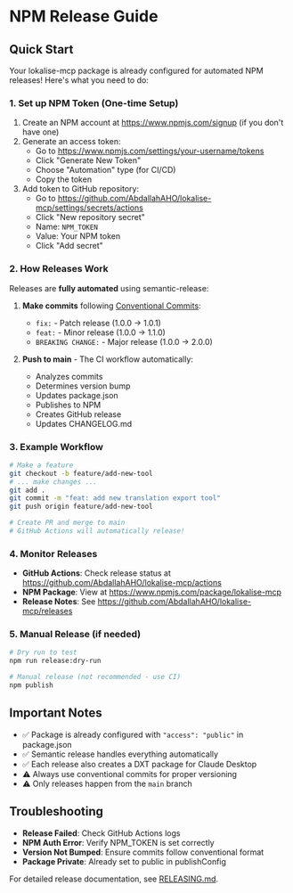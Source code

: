 # NPM Release Guide

## Quick Start

Your lokalise-mcp package is already configured for automated NPM releases! Here's what you need to do:

### 1. Set up NPM Token (One-time Setup)

1. Create an NPM account at https://www.npmjs.com/signup (if you don't have one)
2. Generate an access token:
   - Go to https://www.npmjs.com/settings/your-username/tokens
   - Click "Generate New Token"
   - Choose "Automation" type (for CI/CD)
   - Copy the token
3. Add token to GitHub repository:
   - Go to https://github.com/AbdallahAHO/lokalise-mcp/settings/secrets/actions
   - Click "New repository secret"
   - Name: `NPM_TOKEN`
   - Value: Your NPM token
   - Click "Add secret"

### 2. How Releases Work

Releases are **fully automated** using semantic-release:

1. **Make commits** following [Conventional Commits](https://www.conventionalcommits.org/):
   - `fix:` - Patch release (1.0.0 → 1.0.1)
   - `feat:` - Minor release (1.0.0 → 1.1.0)
   - `BREAKING CHANGE:` - Major release (1.0.0 → 2.0.0)

2. **Push to main** - The CI workflow automatically:
   - Analyzes commits
   - Determines version bump
   - Updates package.json
   - Publishes to NPM
   - Creates GitHub release
   - Updates CHANGELOG.md

### 3. Example Workflow

```bash
# Make a feature
git checkout -b feature/add-new-tool
# ... make changes ...
git add .
git commit -m "feat: add new translation export tool"
git push origin feature/add-new-tool

# Create PR and merge to main
# GitHub Actions will automatically release!
```

### 4. Monitor Releases

- **GitHub Actions**: Check release status at https://github.com/AbdallahAHO/lokalise-mcp/actions
- **NPM Package**: View at https://www.npmjs.com/package/lokalise-mcp
- **Release Notes**: See https://github.com/AbdallahAHO/lokalise-mcp/releases

### 5. Manual Release (if needed)

```bash
# Dry run to test
npm run release:dry-run

# Manual release (not recommended - use CI)
npm publish
```

## Important Notes

- ✅ Package is already configured with `"access": "public"` in package.json
- ✅ Semantic release handles everything automatically
- ✅ Each release also creates a DXT package for Claude Desktop
- ⚠️ Always use conventional commits for proper versioning
- ⚠️ Only releases happen from the `main` branch

## Troubleshooting

- **Release Failed**: Check GitHub Actions logs
- **NPM Auth Error**: Verify NPM_TOKEN is set correctly
- **Version Not Bumped**: Ensure commits follow conventional format
- **Package Private**: Already set to public in publishConfig

For detailed release documentation, see [RELEASING.md](./RELEASING.md).
